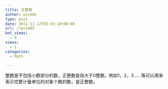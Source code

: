 ```yaml
---
title: 正整数
author: w1100n
type: post
date: 2011-11-12T05:43:10+00:00
url: /?p=1485
bot_views:
  - 8
views:
  - 1
categories:
  - Math

---
```

整数是不包括小数部分的数，正整数是指大于0整数。例如1，2，3……等可以用来表示完整计量单位的对象个数的数，是正整数。
